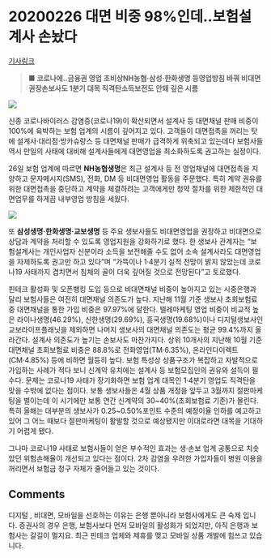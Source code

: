 # 20200226 대면 비중 98%인데..보험설계사 손놨다

[기사링크](<https://news.naver.com/main/read.nhn?mode=LS2D&mid=shm&sid1=101&sid2=259&oid=011&aid=0003700981>)



> **■ 코로나에..금융권 영업 초비상NH농협·삼성·한화생명 등영업방침 바꿔 비대면 권장손보사도 1분기 대목 직격탄소득보전도 안돼 깊은 시름**



![](https://imgnews.pstatic.net/image/011/2020/02/26/0003700981_001_20200226232233934.jpg?type=w647)



  신종 코로나바이러스 감염증(코로나19)이 확산되면서 설계사 등 대면채널 판매 비중이 100%에 육박하는 보험 업계의 시름이 깊어지고 있다. 고객들이 대면접촉을 꺼리는 탓에 설계사·대리점·방카슈랑스 등 대면채널 판매가 급격하게 위축되고 있는데다 보험사들 역시 만일의 사태에 대비해 설계사들에게 대면영업을 최소화하도록 권고하는 실정이다.

26일 보험 업계에 따르면 **NH농협생명**은 최근 설계사 등 전 영업채널에 대면접촉을 지양하고 문자메시지(SMS), 전화, DM 등 비대면영업 활동을 주문했다. 특히 계약 권유를 위한 대면접촉을 중단하고 계약을 체결하려는 고객에게만 청약 절차를 위한 제한적인 대면업무를 하게끔 내부영업 방침을 세웠다.  



![](https://imgnews.pstatic.net/image/011/2020/02/26/0003700981_002_20200226232233941.jpg?type=w647)



  또 **삼성생명·한화생명·교보생명** 등 주요 생보사들도 비대면영업을 권장하고 비대면으로 상담과 계약을 처리할 수 있도록 영업지원을 강화하기로 했다. 한 생보사 관계자는 “보험설계사는 개인사업자 신분이라 소득을 보전해줄 수도 없어 소속 설계사라도 대면영업을 자제하도록 권고만 하고 있다”며 “가뜩이나 1·4분기 실적 전망이 밝지 않았는데 코로나19 사태까지 겹치면서 침체의 골이 더욱 깊어질 것으로 전망된다”고 토로했다.

핀테크 활성화 및 오픈뱅킹 도입 등으로 비대면채널 비중이 높아지고 있는 시중은행과 달리 보험사들은 여전히 대면채널 의존도가 높다. 지난해 11월 기준 생보사 초회보험료 중 대면채널을 통한 가입 비중은 97.97%에 달한다. 텔레마케팅 영업 비중이 비교적 높은 라이나생명(46.29%), 신한생명(29.69%), 흥국생명(19.68%)이나 디지털생보사인 교보라이프플래닛을 제외하면 나머지 생보사의 대면채널 의존도는 평균 99.4%까지 올라간다. 설계사 의존도가 높기는 손보사도 마찬가지다. 상위 10개사의 지난해 10월 기준 대면채널 초회보험료 비중은 88.8%로 전화영업(TM·6.35%), 온라인다이렉트(CM·4.85%) 등에 비하면 월등히 높다. 보험 특성상 상품구조가 복잡하고 자발적으로 가입하는 사례가 적다 보니 신계약 유치에는 설계사 등 보험모집인의 권유와 설득이 필수다. 문제는 코로나19 사태가 장기화하면 보험 업계 대목인 1·4분기 영업도 직격탄을 맞을 수밖에 없다는 점이다. 보통 생보사들은 4월 상품 개정을 앞두고 3월까지 절판마케팅을 벌이는데 이 시기에만 보통 연간 신계약의 30~40%(초회보험료 기준)가 몰린다. 특히 올해는 대부분의 생보사가 0.25~0.50%포인트 수준의 예정이율 인하를 예고하고 있어 그 어느 때보다 절판마케팅이 활발할 것으로 예상됐지만 이대로라면 대목을 기대하기 어렵게 됐다.

그나마 코로나19 사태로 보험사들이 얻은 부수적인 효과는 생·손보 업계 공통으로 치솟았던 위험손해율이 개선되고 있다는 점이다. 2차 감염을 우려한 가입자들이 병원 이용을 꺼리면서 보험금 청구 자체가 줄어들고 있는 것이다.  



## Comments

디지털 , 비대면, 모바일을 선호하는 이유는 은행 뿐아니라 보험사에게도 큰 숙제 입니다. 증권사의 경우 은행, 보험사보다 먼저 모바일의 활성화가 되었지만, 아직 은행과 보험사는 갈길이 멀지요. 최근 핀테크 업체와 제휴를 맺고 모바일 상품 개발에 힘쓰고 있습니다.